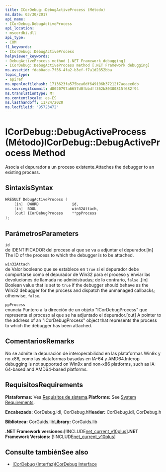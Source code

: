 ```yaml
---
title: ICorDebug::DebugActiveProcess (Método)
ms.date: 03/30/2017
api_name:
- ICorDebug.DebugActiveProcess
api_location:
- mscordbi.dll
api_type:
- COM
f1_keywords:
- ICorDebug::DebugActiveProcess
helpviewer_keywords:
- DebugActiveProcess method [.NET Framework debugging]
- ICorDebug::DebugActiveProcess method [.NET Framework debugging]
ms.assetid: fdab0ade-7f56-4fa2-b3ef-f7a1d2852bba
topic_type:
- apiref
ms.openlocfilehash: 1713623fa575bea6df649106b37212f7aeaee6db
ms.sourcegitcommit: d8020797a6657d0fbbdff362b80300815f682f94
ms.translationtype: MT
ms.contentlocale: es-ES
ms.lasthandoff: 11/24/2020
ms.locfileid: "95723472"
---
```

# <a name="icordebugdebugactiveprocess-method"></a><span data-ttu-id="e9f2e-102">ICorDebug::DebugActiveProcess (Método)</span><span class="sxs-lookup"><span data-stu-id="e9f2e-102">ICorDebug::DebugActiveProcess Method</span></span>

<span data-ttu-id="e9f2e-103">Asocia el depurador a un proceso existente.</span><span class="sxs-lookup"><span data-stu-id="e9f2e-103">Attaches the debugger to an existing process.</span></span>  
  
## <a name="syntax"></a><span data-ttu-id="e9f2e-104">Sintaxis</span><span class="sxs-lookup"><span data-stu-id="e9f2e-104">Syntax</span></span>  
  
```cpp  
HRESULT DebugActiveProcess (  
    [in]  DWORD               id,  
    [in]  BOOL                win32Attach,  
    [out] ICorDebugProcess    **ppProcess  
);  
```  
  
## <a name="parameters"></a><span data-ttu-id="e9f2e-105">Parámetros</span><span class="sxs-lookup"><span data-stu-id="e9f2e-105">Parameters</span></span>  

 `id`  
 <span data-ttu-id="e9f2e-106">de IDENTIFICADOR del proceso al que se va a adjuntar el depurador.</span><span class="sxs-lookup"><span data-stu-id="e9f2e-106">[in] The ID of the process to which the debugger is to be attached.</span></span>  
  
 `win32Attach`  
 <span data-ttu-id="e9f2e-107">de Valor booleano que se establece en `true` si el depurador debe comportarse como el depurador de Win32 para el proceso y enviar las devoluciones de llamada no administradas; de lo contrario, `false` .</span><span class="sxs-lookup"><span data-stu-id="e9f2e-107">[in] Boolean value that is set to `true` if the debugger should behave as the Win32 debugger for the process and dispatch the unmanaged callbacks; otherwise, `false`.</span></span>  
  
 `ppProcess`  
 <span data-ttu-id="e9f2e-108">enuncia Puntero a la dirección de un objeto "ICorDebugProcess" que representa el proceso al que se ha adjuntado el depurador.</span><span class="sxs-lookup"><span data-stu-id="e9f2e-108">[out] A pointer to the address of an "ICorDebugProcess" object that represents the process to which the debugger has been attached.</span></span>  
  
## <a name="remarks"></a><span data-ttu-id="e9f2e-109">Comentarios</span><span class="sxs-lookup"><span data-stu-id="e9f2e-109">Remarks</span></span>  

 <span data-ttu-id="e9f2e-110">No se admite la depuración de interoperabilidad en las plataformas Win9x y no x86, como las plataformas basadas en IA-64 y AMD64.</span><span class="sxs-lookup"><span data-stu-id="e9f2e-110">Interop debugging is not supported on Win9x and non-x86 platforms, such as IA-64-based and AMD64-based platforms.</span></span>  
  
## <a name="requirements"></a><span data-ttu-id="e9f2e-111">Requisitos</span><span class="sxs-lookup"><span data-stu-id="e9f2e-111">Requirements</span></span>  

 <span data-ttu-id="e9f2e-112">**Plataformas:** Vea [Requisitos de sistema](../../get-started/system-requirements.md).</span><span class="sxs-lookup"><span data-stu-id="e9f2e-112">**Platforms:** See [System Requirements](../../get-started/system-requirements.md).</span></span>  
  
 <span data-ttu-id="e9f2e-113">**Encabezado:** CorDebug.idl, CorDebug.h</span><span class="sxs-lookup"><span data-stu-id="e9f2e-113">**Header:** CorDebug.idl, CorDebug.h</span></span>  
  
 <span data-ttu-id="e9f2e-114">**Biblioteca:** CorGuids.lib</span><span class="sxs-lookup"><span data-stu-id="e9f2e-114">**Library:** CorGuids.lib</span></span>  
  
 <span data-ttu-id="e9f2e-115">**.NET Framework versiones:**[!INCLUDE[net_current_v10plus](../../../../includes/net-current-v10plus-md.md)]</span><span class="sxs-lookup"><span data-stu-id="e9f2e-115">**.NET Framework Versions:** [!INCLUDE[net_current_v10plus](../../../../includes/net-current-v10plus-md.md)]</span></span>  
  
## <a name="see-also"></a><span data-ttu-id="e9f2e-116">Consulte también</span><span class="sxs-lookup"><span data-stu-id="e9f2e-116">See also</span></span>

- [<span data-ttu-id="e9f2e-117">ICorDebug (Interfaz)</span><span class="sxs-lookup"><span data-stu-id="e9f2e-117">ICorDebug Interface</span></span>](icordebug-interface.md)
